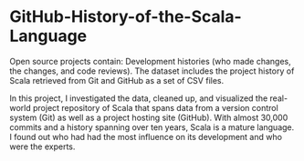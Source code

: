 # GitHub-History-of-the-Scala-Language

Open source projects contain: Development histories (who made changes, the changes, and code reviews). The dataset includes the project history of Scala retrieved from Git and GitHub as a set of CSV files.

In this project, I investigated the data, cleaned up, and visualized the real-world project repository of Scala that spans data from a version control system (Git) as well as a project hosting site (GitHub). With almost 30,000 commits and a history spanning over ten years, Scala is a mature language. I found out who had had the most influence on its development and who were the experts.
